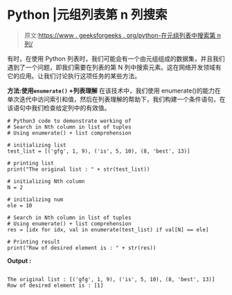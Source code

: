 # Python |元组列表第 n 列搜索

> 原文:[https://www . geeksforgeeks . org/python-在元组列表中搜索第 n 列/](https://www.geeksforgeeks.org/python-search-in-nth-column-in-list-of-tuples/)

有时，在使用 Python 列表时，我们可能会有一个由元组组成的数据集，并且我们遇到了一个问题，即我们需要在列表的第 N 列中搜索元素。这在网络开发领域有它的应用。让我们讨论执行这项任务的某些方法。

**方法:使用`enumerate()` +列表理解**
在该技术中，我们使用 enumerate()的能力在单次迭代中访问索引和值，然后在列表理解的帮助下，我们构建一个条件语句，在该语句中我们检查给定列中的有效值。

```
# Python3 code to demonstrate working of
# Search in Nth column in list of tuples
# Using enumerate() + list comprehension

# initializing list 
test_list = [('gfg', 1, 9), ('is', 5, 10), (8, 'best', 13)]

# printing list 
print("The original list : " + str(test_list))

# initializing Nth column
N = 2

# initializing num 
ele = 10

# Search in Nth column in list of tuples
# Using enumerate() + list comprehension
res = [idx for idx, val in enumerate(test_list) if val[N] == ele]

# Printing result
print("Row of desired element is : " + str(res))
```

**Output :**

```

The original list : [('gfg', 1, 9), ('is', 5, 10), (8, 'best', 13)]
Row of desired element is : [1]

```